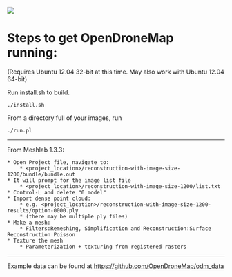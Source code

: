 ![](https://opendronemap.github.io/OpenDroneMap/img/odm_image.png)

Steps to get OpenDroneMap running:
==================================

(Requires Ubuntu 12.04 32-bit at this time. May also work with Ubuntu 12.04 64-bit)

Run install.sh to build.

``` ./install.sh ```

From a directory full of your images, run

``` ./run.pl ```

---


From Meshlab 1.3.3:

	* Open Project file, navigate to:
		* <project_location>/reconstruction-with-image-size-1200/bundle/bundle.out
	* It will prompt for the image list file
		* <project_location>/reconstruction-with-image-size-1200/list.txt
	* Control-L and delete "0 model"
	* Import dense point cloud:
		* e.g. <project_location>/reconstruction-with-image-size-1200-results/option-0000.ply
		* (there may be multiple ply files)
	* Make a mesh:
		* Filters:Remeshing, Simplification and Reconstruction:Surface Reconstruction Poisson
	* Texture the mesh
		* Parameterization + texturing from registered rasters

---

Example data can be found at https://github.com/OpenDroneMap/odm_data
